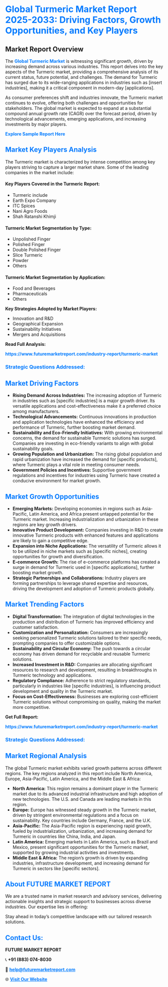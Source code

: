 <h1 style="color: #007BFF;">Global Turmeric Market Report 2025-2033: Driving Factors, Growth Opportunities, and Key Players</h1>

<section id="overview">
<h2>Market Report Overview</h2>
<p>The <a href="https://www.futuremarketreport.com/industry-report/turmeric-market" style="color: #007BFF; text-decoration: none;"><strong>Global Turmeric Market</strong></a> is witnessing significant growth, driven by increasing demand across various industries. This report delves into the key aspects of the Turmeric market, providing a comprehensive analysis of its current status, future potential, and challenges. The demand for Turmeric has surged due to its wide-ranging applications in industries such as [insert industries], making it a critical component in modern-day [applications].</p>
<p>As consumer preferences shift and industries innovate, the Turmeric market continues to evolve, offering both challenges and opportunities for stakeholders. The global market is expected to expand at a substantial compound annual growth rate (CAGR) over the forecast period, driven by technological advancements, emerging applications, and increasing investments by major players.</p>
</section>

<section id="overview">
<p><a href="https://www.futuremarketreport.com/request-sample/reportId=97161" style="color: #007BFF; text-decoration: none;"><strong>Explore Sample Report Here</strong></a></p>
</section>

<section id="key-players">
<h2 style="color: #007BFF;">Market Key Players Analysis</h2>
<p>The Turmeric market is characterized by intense competition among key players striving to capture a larger market share. Some of the leading companies in the market include:</p>
<h4>Key Players Covered in the Turmeric Report:</h4>
<ul><li>Turmeric include</li><li>Earth Expo Company</li><li>ITC Spices</li><li>Nani Agro Foods</li><li>Shah Ratanshi Khimji</li></ul>
<h4>Turmeric Market Segmentation by Type:</h4>
<ul><li>Unpolished Finger</li><li>Polished Finger</li><li>Double Polished Finger</li><li>Slice Turmeric</li><li>Powder</li><li>Others</li></ul>

<h4>Turmeric Market Segmentation by Application:</h4>
<ul><li>Food and Beverages</li><li>Pharmaceuticals</li><li>Others</li></ul>
<p><strong>Key Strategies Adopted by Market Players:</strong></p>
<ul>
<li>Innovation and R&D</li>
<li>Geographical Expansion</li>
<li>Sustainability Initiatives</li>
<li>Mergers and Acquisitions</li>
</ul>
</section>

<section>
<p><strong>Read Full Analysis: </strong></p><a href="https://www.futuremarketreport.com/industry-report/turmeric-market" style="color: #007BFF; text-decoration: none;"><strong>https://www.futuremarketreport.com/industry-report/turmeric-market</strong></a>
<h3 style="color: #007BFF;">Strategic Questions Addressed:</h3>
</section>

<section id="driving-factors">
<h2 style="color: #007BFF;">Market Driving Factors</h2>
<ul>
<li><strong>Rising Demand Across Industries:</strong> The increasing adoption of Turmeric in industries such as [specific industries] is a major growth driver. Its versatile applications and cost-effectiveness make it a preferred choice among manufacturers.</li>
<li><strong>Technological Advancements:</strong> Continuous innovations in production and application technologies have enhanced the efficiency and performance of Turmeric, further boosting market demand.</li>
<li><strong>Sustainability and Eco-Friendly Initiatives:</strong> With growing environmental concerns, the demand for sustainable Turmeric solutions has surged. Companies are investing in eco-friendly variants to align with global sustainability goals.</li>
<li><strong>Growing Population and Urbanization:</strong> The rising global population and rapid urbanization have increased the demand for [specific products], where Turmeric plays a vital role in meeting consumer needs.</li>
<li><strong>Government Policies and Incentives:</strong> Supportive government regulations and incentives for industries using Turmeric have created a conducive environment for market growth.</li>
</ul>
</section>

<section id="growth-opportunities">
<h2 style="color: #007BFF;">Market Growth Opportunities</h2>
<ul>
<li><strong>Emerging Markets:</strong> Developing economies in regions such as Asia-Pacific, Latin America, and Africa present untapped potential for the Turmeric market. Increasing industrialization and urbanization in these regions are key growth drivers.</li>
<li><strong>Innovative Product Development:</strong> Companies investing in R&D to create innovative Turmeric products with enhanced features and applications are likely to gain a competitive edge.</li>
<li><strong>Expansion into Niche Applications:</strong> The versatility of Turmeric allows it to be utilized in niche markets such as [specific niches], creating opportunities for growth and diversification.</li>
<li><strong>E-commerce Growth:</strong> The rise of e-commerce platforms has created a surge in demand for Turmeric used in [specific applications], further boosting market growth.</li>
<li><strong>Strategic Partnerships and Collaborations:</strong> Industry players are forming partnerships to leverage shared expertise and resources, driving the development and adoption of Turmeric products globally.</li>
</ul>
</section>

<section id="trending-factors">
<h2 style="color: #007BFF;">Market Trending Factors</h2>
<ul>
<li><strong>Digital Transformation:</strong> The integration of digital technologies in the production and distribution of Turmeric has improved efficiency and customer satisfaction.</li>
<li><strong>Customization and Personalization:</strong> Consumers are increasingly seeking personalized Turmeric solutions tailored to their specific needs, prompting companies to offer customizable options.</li>
<li><strong>Sustainability and Circular Economy:</strong> The push towards a circular economy has driven demand for recyclable and reusable Turmeric solutions.</li>
<li><strong>Increased Investment in R&D:</strong> Companies are allocating significant resources to research and development, resulting in breakthroughs in Turmeric technology and applications.</li>
<li><strong>Regulatory Compliance:</strong> Adherence to strict regulatory standards, particularly in industries like [specific industries], is influencing product development and quality in the Turmeric market.</li>
<li><strong>Focus on Cost-Effectiveness:</strong> Businesses are exploring cost-efficient Turmeric solutions without compromising on quality, making the market more competitive.</li>
</ul>
</section>

<section>
<p><strong>Get Full Report: </strong></p><a href="https://www.futuremarketreport.com/industry-report/turmeric-market" style="color: #007BFF; text-decoration: none;"><strong>https://www.futuremarketreport.com/industry-report/turmeric-market</strong></a>
<h3 style="color: #007BFF;">Strategic Questions Addressed:</h3>
</section>


<section id="regional-analysis">
<h2 style="color: #007BFF;">Market Regional Analysis</h2>
<p>The global Turmeric market exhibits varied growth patterns across different regions. The key regions analyzed in this report include North America, Europe, Asia-Pacific, Latin America, and the Middle East & Africa:</p>
<ul>
<li><strong>North America:</strong> This region remains a dominant player in the Turmeric market due to its advanced industrial infrastructure and high adoption of new technologies. The U.S. and Canada are leading markets in this region.</li>
<li><strong>Europe:</strong> Europe has witnessed steady growth in the Turmeric market, driven by stringent environmental regulations and a focus on sustainability. Key countries include Germany, France, and the U.K.</li>
<li><strong>Asia-Pacific:</strong> The Asia-Pacific region is experiencing rapid growth, fueled by industrialization, urbanization, and increasing demand for Turmeric in countries like China, India, and Japan.</li>
<li><strong>Latin America:</strong> Emerging markets in Latin America, such as Brazil and Mexico, present significant opportunities for the Turmeric market, supported by growing industrial activities and investments.</li>
<li><strong>Middle East & Africa:</strong> The region’s growth is driven by expanding industries, infrastructure development, and increasing demand for Turmeric in sectors like [specific sectors].</li>
</ul>
</section>

<footer>
<h2 style="color: #007BFF;">About FUTURE MARKET REPORT</h2>
<p>We are a trusted name in market research and advisory services, delivering actionable insights and strategic support to businesses across diverse industries. Our expertise lies in offering:</p>

<p>Stay ahead in today’s competitive landscape with our tailored research solutions.</p>

<h2 style="color: #007BFF;">Contact Us:</h2>
<p><strong>FUTURE MARKET REPORT</strong></p>
<p>📞 <strong>+91 (883) 074-8030</strong></p>
<p>📧 <strong><a href="mailto:help@futuremarketreport.com" style="color: #007BFF;">help@futuremarketreport.com</a></strong></p>
<p>🌐 <strong><a href="https://www.futuremarketreport.com/" style="color: #007BFF;">Visit Our Website</a></strong></p>
</footer>